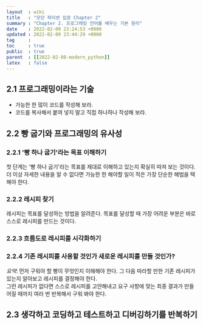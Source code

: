```yaml
---
layout  : wiki
title   : "모던 파이썬 입문 Chapter 2"
summary : "Chapter 2. 프로그래밍 언어를 배우는 기본 원리"
date    : 2022-02-09 23:24:53 +0900
updated : 2022-02-09 23:44:29 +0900
tag     : 
toc     : true
public  : true
parent  : [[2022-02-08-modern_python]]
latex   : false
---
```


## 2.1 프로그래밍이라는 기술

* 가능한 한 많이 코드를 작성해 보라.
* 코드를 복사해서 붙여 넣지 말고 직접 하나하나 작성해 보라.

## 2.2 빵 굽기와 프로그래밍의 유사성

### 2.2.1 '빵 하나 굽기'라는 목표 이해하기

첫 단계는 '빵 하나 굽기'라는 목표를 제대로 이해하고 있는지 확실히 따져 보는 것이다.  
더 이상 자세한 내용을 알 수 없다면 가능한 한 해야할 일이 적은 가장 단순한 해법을 택해야 한다.  

### 2.2.2 레시피 찾기

레시피는 목표를 달성하는 방법을 알려준다. 목표를 달성할 때 가장 어려운 부분은 바로 스스로 레시피를 만드는 것이다.  

### 2.2.3 흐름도로 레시피를 시각화하기

### 2.2.4 기존 레시피를 사용할 것인가 새로운 레시피를 만들 것인가?

*요약*: 먼저 구워야 할 빵이 무엇인지 이해해야 한다. 그 다음 따라할 만한 기존 레시피가 있는지 알아보고 레시피를 결정해야 한다.  
그런 레시피가 없다면 스스로 레시피를 고안해내고 요구 사항에 맞는 최종 결과가 만들어질 때까지 여러 번 반복해서 구워 봐야 한다.

## 2.3 생각하고 코딩하고 테스트하고 디버깅하기를 반복하기

